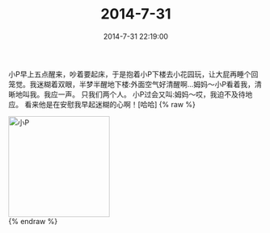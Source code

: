 ﻿---
title: 2014-7-31
date: 2014-7-31 22:19:00
tags:
categories: 妈妈
---
小P早上五点醒来，吵着要起床，于是抱着小P下楼去小花园玩，让大屁再睡个回笼觉。我迷糊着双眼，半梦半醒地下楼:外面空气好清醒啊...姆妈～小P看着我，清晰地叫我。我应一声。
只我们两个人。
小P过会又叫:姆妈～哎，我迫不及待地应。
看来他是在安慰我早起迷糊的心啊！[哈哈]
{% raw %}
<div style="width:500 px">
<div style="float:left; width:100 px"><img src="/images/微信图片_20171010160146.jpg" width="200" alt="小P"></div>
<div style="clear:both"></div>
</div>
{% endraw %}